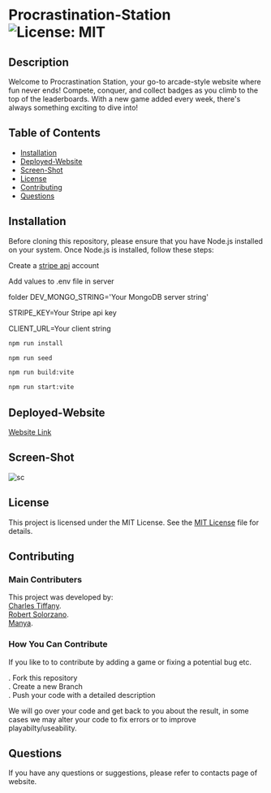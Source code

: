# Procrastination-Station  ![License: MIT](https://img.shields.io/badge/License-MIT-yellow.svg)

## Description

Welcome to Procrastination Station, your go-to arcade-style website where fun never ends! Compete, conquer, and collect badges as you climb to the top of the leaderboards. With a new game added every week, there's always something exciting to dive into!

## Table of Contents

- [Installation](#installation)
- [Deployed-Website](#deployed-website)
- [Screen-Shot](#screen-shot)
- [License](#license)
- [Contributing](#contributing)
- [Questions](#questions)

## Installation

Before cloning this repository, please ensure that you have Node.js installed on your system. Once Node.js is installed, follow these steps:

Create a [stripe api](https://docs.stripe.com/api) account

Add values to .env file in server 

folder DEV_MONGO_STRING='Your MongoDB server string'

STRIPE_KEY=Your Stripe api key

CLIENT_URL=Your client string

```bash
npm run install

npm run seed

npm run build:vite

npm run start:vite
```

## Deployed-Website

 [Website Link]()

## Screen-Shot

![sc](./client/public/images/sc.png)

## License

This project is licensed under the MIT License. See the [MIT License](https://github.com/charleswt/Procrastination-Station/blob/main/LICENSE) file for details.

## Contributing
  ### Main Contributers

  This project was developed by:   
  [Charles Tiffany](https://github.com/charleswt/).  
  [Robert Solorzano](https://github.com/robertsolorzano/).  
  [Manya](https://github.com/manyanara/).

  ### How You Can Contribute

  If you like to to contribute by adding a game or fixing a potential bug etc.

  . Fork this repository  
  . Create a new Branch  
  . Push your code with a detailed description 

  We will go over your code and get back to you about the result, in some cases we may alter your code to fix errors or to improve playabilty/useability.

## Questions

If you have any questions or suggestions, please refer to contacts page of website.
